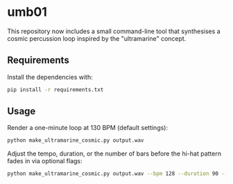 # umb01

This repository now includes a small command-line tool that synthesises a cosmic
percussion loop inspired by the "ultramarine" concept.

## Requirements

Install the dependencies with:

```bash
pip install -r requirements.txt
```

## Usage

Render a one-minute loop at 130 BPM (default settings):

```bash
python make_ultramarine_cosmic.py output.wav
```

Adjust the tempo, duration, or the number of bars before the hi-hat pattern fades
in via optional flags:

```bash
python make_ultramarine_cosmic.py output.wav --bpm 128 --duration 90 --bars-intro-hat 4
```
